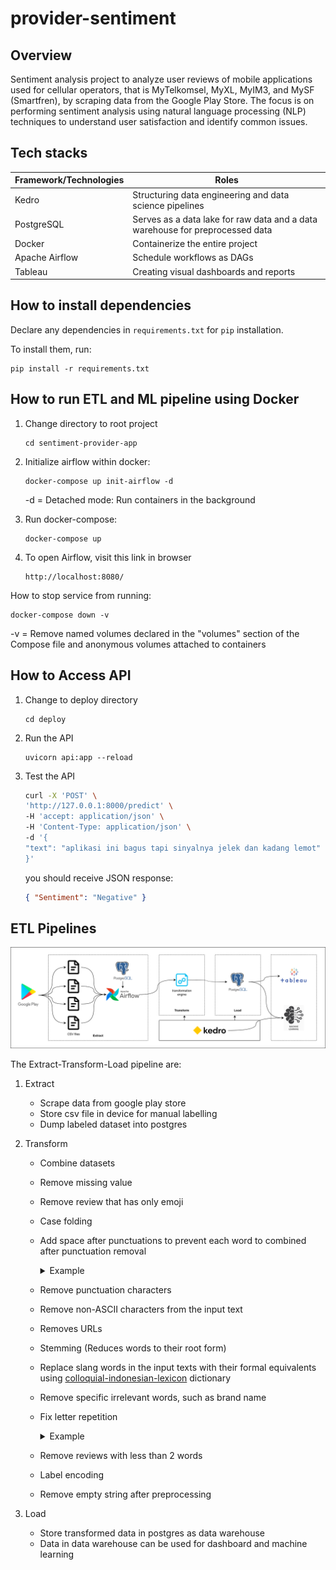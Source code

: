 # provider-sentiment

## Overview

Sentiment analysis project to analyze user reviews of mobile applications used for cellular operators, that is MyTelkomsel, MyXL, MyIM3, and MySF (Smartfren), by scraping data from the Google Play Store. The focus is on performing sentiment analysis using natural language processing (NLP) techniques to understand user satisfaction and identify common issues.

## Tech stacks

| Framework/Technologies | Roles                                                                         |
| ---------------------- | ----------------------------------------------------------------------------- |
| Kedro                  | Structuring data engineering and data science pipelines                       |
| PostgreSQL             | Serves as a data lake for raw data and a data warehouse for preprocessed data |
| Docker                 | Containerize the entire project                                               |
| Apache Airflow         | Schedule workflows as DAGs                                                    |
| Tableau                | Creating visual dashboards and reports                                        |

<!-- ## Rules and guidelines

In order to get the best out of the template:

* Don't remove any lines from the `.gitignore` file we provide
* Make sure your results can be reproduced by following a [data engineering convention](https://docs.kedro.org/en/stable/faq/faq.html#what-is-data-engineering-convention)
* Don't commit data to your repository
* Don't commit any credentials or your local configuration to your repository. Keep all your credentials and local configuration in `conf/local/` -->

## How to install dependencies

Declare any dependencies in `requirements.txt` for `pip` installation.

To install them, run:

```
pip install -r requirements.txt
```

## How to run ETL and ML pipeline using Docker

1. Change directory to root project

   ```
   cd sentiment-provider-app
   ```

2. Initialize airflow within docker:

   ```
   docker-compose up init-airflow -d
   ```

   -d = Detached mode: Run containers in the background

3. Run docker-compose:

   ```
   docker-compose up
   ```

4. To open Airflow, visit this link in browser
   ```
   http://localhost:8080/
   ```

How to stop service from running:

```
docker-compose down -v
```

-v = Remove named volumes declared in the "volumes" section of the Compose file and anonymous volumes attached to containers

## How to Access API

1. Change to deploy directory

   ```
   cd deploy
   ```

2. Run the API
   ```
   uvicorn api:app --reload
   ```
3. Test the API
   ```bash
   curl -X 'POST' \
   'http://127.0.0.1:8000/predict' \
   -H 'accept: application/json' \
   -H 'Content-Type: application/json' \
   -d '{
   "text": "aplikasi ini bagus tapi sinyalnya jelek dan kadang lemot"
   }'
   ```
   you should receive JSON response:
   ```json
   { "Sentiment": "Negative" }
   ```

## ETL Pipelines

![etl_pipeline](https://github.com/anggapark/sentiment-provider-app/blob/main/asset/etl_pipeline.png?raw=true)

The Extract-Transform-Load pipeline are:

1.  Extract
    - Scrape data from google play store
    - Store csv file in device for manual labelling
    - Dump labeled dataset into postgres
2.  Transform

    - Combine datasets
    - Remove missing value
    - Remove review that has only emoji
    - Case folding
    - Add space after punctuations to prevent each word to combined after punctuation removal
      <details>
      <summary>Example</summary>
      <br>

           Input: "Aplikasi yang sangat buruk,jelek,pembohong"
           Output: "Aplikasi yang sangat buruk, jelek, pembohong"

      </details>

    - Remove punctuation characters
    - Remove non-ASCII characters from the input text
    - Removes URLs
    - Stemming (Reduces words to their root form)
    - Replace slang words in the input texts with their formal equivalents using [colloquial-indonesian-lexicon](https://github.com/anggapark/sentiment-provider-app/blob/main/colloquial-indonesian-lexicon-v3.csv) dictionary
    - Remove specific irrelevant words, such as brand name
    - Fix letter repetition
      <details>
      <summary>Example</summary>
      <br>

          "mmantap" -> "mantap",
          "mannntap" -> "mantap",
          "mantapp" -> "mantap"

      </details>

    - Remove reviews with less than 2 words
    - Label encoding
    - Remove empty string after preprocessing

3.  Load
    - Store transformed data in postgres as data warehouse
    - Data in data warehouse can be used for dashboard and machine learning
